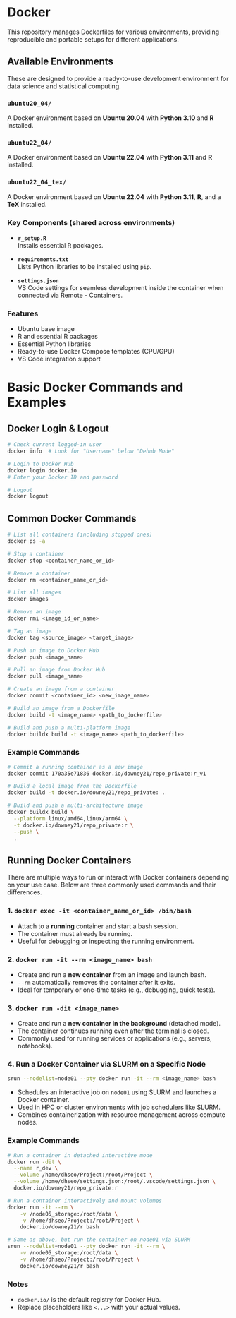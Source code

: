 # Docker

This repository manages Dockerfiles for various environments, providing reproducible and portable setups for different applications.

## Available Environments

These are designed to provide a ready-to-use development environment for data science and statistical computing.

### `ubuntu20_04/`

A Docker environment based on **Ubuntu 20.04** with **Python 3.10** and **R** installed.

### `ubuntu22_04/`

A Docker environment based on **Ubuntu 22.04** with **Python 3.11** and **R** installed.

### `ubuntu22_04_tex/`

A Docker environment based on **Ubuntu 22.04** with **Python 3.11**, **R**, and a **TeX** installed.

### Key Components (shared across environments)

- **`r_setup.R`**  
  Installs essential R packages.

- **`requirements.txt`**  
  Lists Python libraries to be installed using `pip`.

- **`settings.json`**  
  VS Code settings for seamless development inside the container when connected via Remote - Containers.

### Features

- Ubuntu base image
- R and essential R packages
- Essential Python libraries
- Ready-to-use Docker Compose templates (CPU/GPU)
- VS Code integration support

# Basic Docker Commands and Examples

## Docker Login & Logout

```bash
# Check current logged-in user
docker info  # Look for "Username" below "Dehub Mode"

# Login to Docker Hub
docker login docker.io
# Enter your Docker ID and password

# Logout
docker logout
```

## Common Docker Commands

```bash
# List all containers (including stopped ones)
docker ps -a

# Stop a container
docker stop <container_name_or_id>

# Remove a container
docker rm <container_name_or_id>

# List all images
docker images

# Remove an image
docker rmi <image_id_or_name>

# Tag an image
docker tag <source_image> <target_image>

# Push an image to Docker Hub
docker push <image_name>

# Pull an image from Docker Hub
docker pull <image_name>

# Create an image from a container
docker commit <container_id> <new_image_name>

# Build an image from a Dockerfile
docker build -t <image_name> <path_to_dockerfile>

# Build and push a multi-platform image
docker buildx build -t <image_name> <path_to_dockerfile>
```

### Example Commands

```bash
# Commit a running container as a new image
docker commit 170a35e71836 docker.io/downey21/repo_private:r_v1
```

```bash
# Build a local image from the Dockerfile
docker build -t docker.io/downey21/repo_private: .
```

```bash
# Build and push a multi-architecture image
docker buildx build \
  --platform linux/amd64,linux/arm64 \
  -t docker.io/downey21/repo_private:r \
  --push \
  .
```

## Running Docker Containers

There are multiple ways to run or interact with Docker containers depending on your use case. Below are three commonly used commands and their differences.

### 1. `docker exec -it <container_name_or_id> /bin/bash`

- Attach to a **running** container and start a bash session.
- The container must already be running.
- Useful for debugging or inspecting the running environment.

### 2. `docker run -it --rm <image_name> bash`

- Create and run a **new container** from an image and launch bash.
- `--rm` automatically removes the container after it exits.
- Ideal for temporary or one-time tasks (e.g., debugging, quick tests).

### 3. `docker run -dit <image_name>`

- Create and run a **new container in the background** (detached mode).
- The container continues running even after the terminal is closed.
- Commonly used for running services or applications (e.g., servers, notebooks).

### 4. Run a Docker Container via SLURM on a Specific Node

```bash
srun --nodelist=node01 --pty docker run -it --rm <image_name> bash
```

- Schedules an interactive job on `node01` using SLURM and launches a Docker container.
- Used in HPC or cluster environments with job schedulers like SLURM.
- Combines containerization with resource management across compute nodes.

### Example Commands

```bash
# Run a container in detached interactive mode
docker run -dit \
  --name r_dev \
  --volume /home/dhseo/Project:/root/Project \
  --volume /home/dhseo/settings.json:/root/.vscode/settings.json \
  docker.io/downey21/repo_private:r
```

```bash
# Run a container interactively and mount volumes
docker run -it --rm \
    -v /node05_storage:/root/data \
    -v /home/dhseo/Project:/root/Project \
    docker.io/downey21/r bash
```

```bash
# Same as above, but run the container on node01 via SLURM
srun --nodelist=node01 --pty docker run -it --rm \
    -v /node05_storage:/root/data \
    -v /home/dhseo/Project:/root/Project \
    docker.io/downey21/r bash
```

### Notes
- `docker.io/` is the default registry for Docker Hub.
- Replace placeholders like `<...>` with your actual values.
